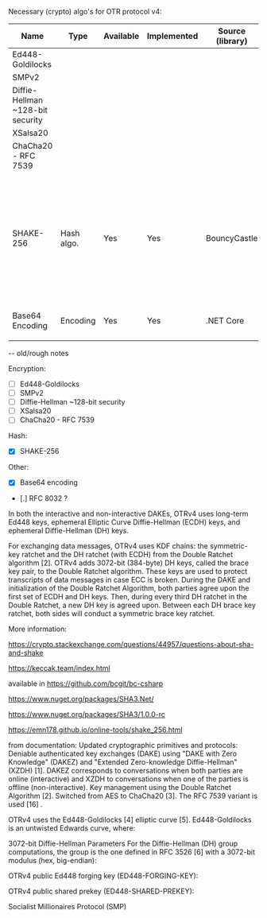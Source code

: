 Necessary (crypto) algo's for OTR protocol v4:

| Name | Type | Available | Implemented | Source (library) | Used for | |
|---|---|---|---|---|---|---|
| Ed448-Goldilocks  |   |   |   |   |
| SMPv2  |   |   |   |   |
| Diffie-Hellman ~128-bit security  |   |   |   |   |
| XSalsa20  |   |   |   |   |
| ChaCha20 - RFC 7539   |   |   |   |   |
| SHAKE-256  | Hash algo.  | Yes | Yes  | BouncyCastle  | to hash the symmetric key, to make a hash from the public key fingerprint, hash the 'r' from the ECDH algo.  |
| Base64 Encoding  | Encoding  | Yes  | Yes  | .NET Core | encoding OTRv4 messages |
||||||


-- old/rough notes


Encryption:
- [ ] Ed448-Goldilocks
- [ ] SMPv2
- [ ] Diffie-Hellman ~128-bit security
- [ ] XSalsa20
- [ ] ChaCha20 - RFC 7539 

Hash:
- [x] SHAKE-256

Other:
- [x] Base64 encoding
- [.] RFC 8032 ?

In both the interactive and non-interactive DAKEs, OTRv4 uses long-term Ed448 keys, ephemeral Elliptic Curve Diffie-Hellman (ECDH) keys, and ephemeral Diffie-Hellman (DH) keys.

For exchanging data messages, OTRv4 uses KDF chains: the symmetric-key ratchet and the DH ratchet (with ECDH) from the Double Ratchet algorithm [2]. OTRv4 adds 3072-bit (384-byte) DH keys, called the brace key pair, to the Double Ratchet algorithm. These keys are used to protect transcripts of data messages in case ECC is broken. During the DAKE and initialization of the Double Ratchet Algorithm, both parties agree upon the first set of ECDH and DH keys. Then, during every third DH ratchet in the Double Ratchet, a new DH key is agreed upon. Between each DH brace key ratchet, both sides will conduct a symmetric brace key ratchet.

More information:

https://crypto.stackexchange.com/questions/44957/questions-about-sha-and-shake

https://keccak.team/index.html

available in https://github.com/bcgit/bc-csharp

https://www.nuget.org/packages/SHA3.Net/

https://www.nuget.org/packages/SHA3/1.0.0-rc

https://emn178.github.io/online-tools/shake_256.html


from documentation:
Updated cryptographic primitives and protocols:
Deniable authenticated key exchanges (DAKE) using "DAKE with Zero Knowledge" (DAKEZ) and "Extended Zero-knowledge Diffie-Hellman" (XZDH) [1]. DAKEZ corresponds to conversations when both parties are online (interactive) and XZDH to conversations when one of the parties is offline (non-interactive).
Key management using the Double Ratchet Algorithm [2].
Switched from AES to ChaCha20 [3]. The RFC 7539 variant is used [16] .

OTRv4 uses the Ed448-Goldilocks [4] elliptic curve [5]. Ed448-Goldilocks is an untwisted Edwards curve, where:

3072-bit Diffie-Hellman Parameters
For the Diffie-Hellman (DH) group computations, the group is the one defined in RFC 3526 [6] with a 3072-bit modulus (hex, big-endian):

OTRv4 public Ed448 forging key (ED448-FORGING-KEY):

OTRv4 public shared prekey (ED448-SHARED-PREKEY):

Socialist Millionaires Protocol (SMP)
